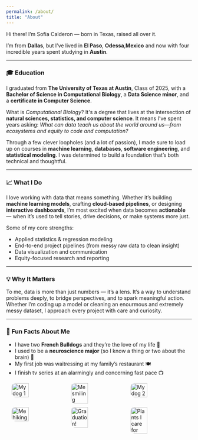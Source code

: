 ```yaml
---
permalink: /about/
title: "About"
---
```


Hi there! I’m Sofia Calderon — born in Texas, raised all over it.

I’m from **Dallas**, but I’ve lived in **El Paso**, **Odessa**,**Mexico** and now with four incredible years spent studying in **Austin**. 

---

### 🎓 Education

I graduated from **The University of Texas at Austin**, Class of 2025, with a **Bachelor of Science in Computational Biology**, a **Data Science minor**, and a **certificate in Computer Science**.

What is *Computational Biology*? It's a degree that lives at the intersection of **natural sciences, statistics, and computer science**. It means I’ve spent years asking: *What can data teach us about the world around us—from ecosystems and equity to code and computation?*

Through a few clever loopholes (and a lot of passion), I made sure to load up on courses in **machine learning**, **databases**, **software engineering**, and **statistical modeling**. I was determined to build a foundation that’s both technical and thoughtful.

---

### 📈 What I Do

I love working with data that means something. Whether it’s building **machine learning models**, crafting **cloud-based pipelines**, or designing **interactive dashboards**, I’m most excited when data becomes **actionable** — when it’s used to tell stories, drive decisions, or make systems more just.

Some of my core strengths:
- Applied statistics & regression modeling  
- End-to-end project pipelines (from messy raw data to clean insight)  
- Data visualization and communication  
- Equity-focused research and reporting

---

### 💡 Why It Matters

To me, data is more than just numbers — it’s a lens. It’s a way to understand problems deeply, to bridge perspectives, and to spark meaningful action. Whether I’m coding up a model or cleaning an enourmous and extremely messy dataset, I approach every project with care and curiosity.

---

### 🎉 Fun Facts About Me

- I have two **French Bulldogs** and they’re the love of my life 🐾  
- I used to be a **neuroscience major** (so I know a thing or two about the brain) 🧠  
- My first job was waitressing at my family’s restaurant 🍽️
- I finish tv series at an alarmingly and concerning fast pace 📺

<div style="display: flex; flex-wrap: wrap; gap: 10px; justify-content: center;">

  <img src="/assets/images/gallery/dog1.jpg" alt="My dog 1" style="width: 30%; border-radius: 10px;">
  <img src="/assets/images/gallery/me1.jpg" alt="Me smiling" style="width: 30%; border-radius: 10px;">
  <img src="/assets/images/gallery/dog2.jpg" alt="My dog 2" style="width: 30%; border-radius: 10px;">
  <img src="/assets/images/gallery/me2.jpg" alt="Me hiking" style="width: 30%; border-radius: 10px;">
  <img src="/assets/images/gallery/grad.jpg" alt="Graduation!" style="width: 30%; border-radius: 10px;">
  <img src="/assets/images/gallery/plant.jpg" alt="Plants I care for" style="width: 30%; border-radius: 10px;">

</div>
